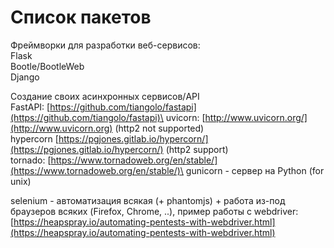 # Список пакетов

Фреймворки для разработки веб-сервисов:\
Flask \
Bootle/BootleWeb \
Django&#x20;

Создание своих асинхронных сервисов/API\
FastAPI: [https://github.com/tiangolo/fastapi](https://github.com/tiangolo/fastapi)\
uvicorn: [http://www.uvicorn.org/](http://www.uvicorn.org) (http2 not supported)\
hypercorn [https://pgjones.gitlab.io/hypercorn/](https://pgjones.gitlab.io/hypercorn/) (http2 support)\
tornado: [https://www.tornadoweb.org/en/stable/](https://www.tornadoweb.org/en/stable/)\
gunicorn - сервер на Python (for unix)

selenium - автоматизация всякая (+ phantomjs) + работа из-под браузеров всяких (Firefox, Chrome, ..), пример работы с webdriver: [https://heapspray.io/automating-pentests-with-webdriver.html](https://heapspray.io/automating-pentests-with-webdriver.html)
